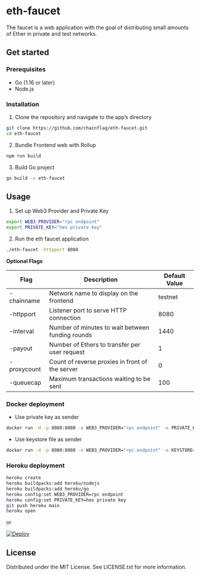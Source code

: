 # eth-faucet
The faucet is a web application with the goal of distributing small amounts of Ether in private and test networks.

## Get started

### Prerequisites

* Go (1.16 or later)
* Node.js

### Installation

1. Clone the repository and navigate to the app’s directory
```bash
git clone https://github.com/chainflag/eth-faucet.git
cd eth-faucet
```

2. Bundle Frontend web with Rollup
```bash
npm run build
```

3. Build Go project 
```bash
go build -o eth-faucet
```

## Usage

1. Set up Web3 Provider and Private Key
```bash
export WEB3_PROVIDER="rpc endpoint"
export PRIVATE_KEY="hex private key"
```

2. Run the eth faucet application
```bash
./eth-faucet -httpport 8080
```

**Optional Flags**

| Flag        | Description                                      | Default Value
| ----------- | ------------------------------------------------ | -------------
| -chainname  | Network name to display on the frontend          | testnet
| -httpport   | Listener port to serve HTTP connection           | 8080
| -interval   | Number of minutes to wait between funding rounds | 1440
| -payout     | Number of Ethers to transfer per user request    | 1
| -proxycount | Count of reverse proxies in front of the server  | 0
| -queuecap   | Maximum transactions waiting to be sent          | 100

### Docker deployment

* Use private key as sender
```bash
docker run -d -p 8080:8080 -e WEB3_PROVIDER="rpc endpoint" -e PRIVATE_KEY="hex private key" chainflag/eth-faucet:1.0.0
```

* Use keystore file as sender
```bash
docker run -d -p 8080:8080 -e WEB3_PROVIDER="rpc endpoint" -e KEYSTORE="keystore path" -v `pwd`/keystore:/app/keystore -v `pwd`/password.txt:/app/password.txt chainflag/eth-faucet:1.0.0
```

### Heroku deployment

```bash
heroku create
heroku buildpacks:add heroku/nodejs
heroku buildpacks:add heroku/go
heroku config:set WEB3_PROVIDER=rpc endpoint
heroku config:set PRIVATE_KEY=hex private key
git push heroku main
heroku open
```

or

[![Deploy](https://www.herokucdn.com/deploy/button.png)](https://heroku.com/deploy)

## License

Distributed under the MIT License. See LICENSE.txt for more information.
